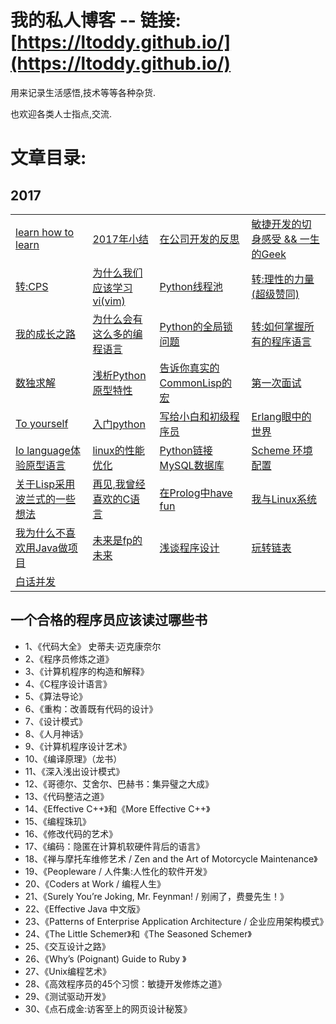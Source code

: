 # 我的私人博客 -- 链接: [https://ltoddy.github.io/](https://ltoddy.github.io/)

用来记录生活感悟,技术等等各种杂货.

也欢迎各类人士指点,交流.

# 文章目录:

## 2017

|||||
|---------------------------------------------------------------------------------------------|-----------------------------------------------------------------------------------------------|--------------------------------------------------------------------------------------------|----------------------------------------------------------------------------------------|
|[learn how to learn](https://ltoddy.github.io/essay/2017/让自己茁长成长.html)                  |[2017年小结](https://ltoddy.github.io/essay/2017/2017小结.html)                                  |[在公司开发的反思](https://ltoddy.github.io/essay/2017/在公司开发的反思.html)                    |[敏捷开发的切身感受 && 一生的Geek](https://ltoddy.github.io/essay/2017/敏捷开发的切身感受.html)|
|[转:CPS](https://ltoddy.github.io/essay/2017/CPS.html)                                       |[为什么我们应该学习vi(vim)](https://ltoddy.github.io/essay/2017/为什么我们应该学习vi(vim).html)      |[Python线程池](https://ltoddy.github.io/essay/2017/Python线程池.html)                         |[转:理性的力量(超级赞同)](https://ltoddy.github.io/essay/2017/转:理性的力量.html)            |
|[我的成长之路](https://ltoddy.github.io/essay/2017/我的成长之路.html)                            |[为什么会有这么多的编程语言](https://ltoddy.github.io/essay/2017/为什么会有这么多的编程语言.html)       |[Python的全局锁问题](https://ltoddy.github.io/essay/2017/Python的全局锁问题.html)              |[转:如何掌握所有的程序语言](https://ltoddy.github.io/essay/2017/转:如何掌握所有的程序语言.html) |
|[数独求解](https://ltoddy.github.io/essay/2017/sudoku.html)                                   |[浅析Python原型特性](https://ltoddy.github.io/essay/2017/浅析Python原型特性.html)                  |[告诉你真实的CommonLisp的宏](https://ltoddy.github.io/essay/2017/告诉你真实的CommonLisp的宏.html)|[第一次面试](https://ltoddy.github.io/essay/2017/第一次面试.html)                           |
|[To yourself](https://ltoddy.github.io/essay/2017/toyourself.html)                           |[入门python](https://ltoddy.github.io/essay/2017/写给想要入门python或者正在入门python的小朋友们.html)|[写给小白和初级程序员](https://ltoddy.github.io/essay/2017/写给小白和初级程序员.html)              |[Erlang眼中的世界](https://ltoddy.github.io/essay/2017/Erlang眼中的世界.html)              |
|[Io language体验原型语言](https://ltoddy.github.io/essay/2017/Io_language体验原型语言.html)      |[linux的性能优化](https://ltoddy.github.io/essay/2017/linux的性能优化.html)                       |[Python链接MySQL数据库](https://ltoddy.github.io/essay/2017/Python链接MySQL数据库.html)        |[Scheme 环境配置](https://ltoddy.github.io/essay/2017/Scheme环境搭建.html)                 |
|[关于Lisp采用波兰式的一些想法](https://ltoddy.github.io/essay/2017/关于Lisp采用波兰式的一些想法.html)|[再见,我曾经喜欢的C语言](https://ltoddy.github.io/essay/2017/再见,我曾经喜欢的C语言.html)             |[在Prolog中have fun](https://ltoddy.github.io/essay/2017/在Prolog中have_fun.html)            |[我与Linux系统](https://ltoddy.github.io/essay/2017/我与Linux系统.html)                   |
|[我为什么不喜欢用Java做项目](https://ltoddy.github.io/essay/2017/我为什么不喜欢用Java做项目.html)   |[未来是fp的未来](https://ltoddy.github.io/essay/2017/未来是fp的未来.html)                          |[浅谈程序设计](https://ltoddy.github.io/essay/2017/浅谈程序设计.html)                           |[玩转链表](https://ltoddy.github.io/essay/2017/玩转链表.html)                              |
|[白话并发](https://ltoddy.github.io/essay/2017/白话并发.html)                                ||||


## 一个合格的程序员应该读过哪些书

- 1、《代码大全》 史蒂夫·迈克康奈尔
- 2、《程序员修炼之道》
- 3、《计算机程序的构造和解释》
- 4、《C程序设计语言》
- 5、《算法导论》
- 6、《重构：改善既有代码的设计》
- 7、《设计模式》
- 8、《人月神话》
- 9、《计算机程序设计艺术》
- 10、《编译原理》（龙书）
- 11、《深入浅出设计模式》
- 12、《哥德尔、艾舍尔、巴赫书：集异璧之大成》
- 13、《代码整洁之道》
- 14、《Effective C++》和《More Effective C++》
- 15、《编程珠玑》
- 16、《修改代码的艺术》
- 17、《编码：隐匿在计算机软硬件背后的语言》
- 18、《禅与摩托车维修艺术 / Zen and the Art of Motorcycle Maintenance》
- 19、《Peopleware / 人件集:人性化的软件开发》
- 20、《Coders at Work / 编程人生》
- 21、《Surely You’re Joking, Mr. Feynman! / 别闹了，费曼先生！》
- 22、《Effective Java 中文版》
- 23、《Patterns of Enterprise Application Architecture / 企业应用架构模式》
- 24、《The Little Schemer》和《The Seasoned Schemer》
- 25、《交互设计之路》
- 26、《Why’s (Poignant) Guide to Ruby 》
- 27、《Unix编程艺术》
- 28、《高效程序员的45个习惯：敏捷开发修炼之道》
- 29、《测试驱动开发》
- 30、《点石成金:访客至上的网页设计秘笈》
